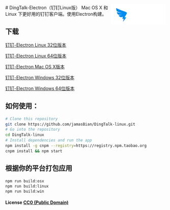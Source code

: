 <img src="assets/logo_cn.png" alt="logo" height="64" align="right" />
# DingTalk-Electron（钉钉Linux版）
Mac OS X 和 Linux 下更好用的钉钉客户端。使用Electron构建。

## 下载
[钉钉-Electron Linux 32位版本](http://ounxgws2v.bkt.clouddn.com/DingTalk-Electron-linux-ia32.tar.gz)

[钉钉-Electron Linux 64位版本](http://ounxgws2v.bkt.clouddn.com/DingTalk-Electron-linux-ia64.tar.gz)

[钉钉-Electron Mac OS X版本](http://ounxgws2v.bkt.clouddn.com/DingTalk-Electron-darwin-x64.tar.gz)

[钉钉-Electron Windows 32位版本](http://ounxgws2v.bkt.clouddn.com/DingTalk-Electron-win32-ia32.zip)

[钉钉-Electron Windows 64位版本](http://ounxgws2v.bkt.clouddn.com/DingTalk-Electron-win32-x64.zip)

## 如何使用：

```bash
# Clone this repository
git clone https://github.com/jamasBian/DingTalk-linux.git
# Go into the repository
cd DingTalk-linux
# Install dependencies and run the app
npm install -g cnpm --registry=https://registry.npm.taobao.org
cnpm install && npm start
```

## 根据你的平台打包应用

``` shell
npm run build:osx
npm run build:linux
npm run build:win
```



#### License [CC0 (Public Domain)](LICENSE.md)
